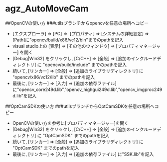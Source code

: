 # agz_AutoMoveCam


##OpenCVの使い方
###utilsブランチからopencvを任意の場所へコピー
* [エクスプローラ] ⇒ [PC] ⇒  [プロパティ] ⇒ [システムの詳細設定] ⇒ [Path]に"opencv/build/x86/vc12/bin"までのpathを記入
* visual studio上の [表示] ⇒ [その他のウィンドウ] ⇒ [プロパティマネージャー] を開く
* [Debug|Win32] をクリックし, [C/C++] ⇒ [全般] ⇒ [追加のインクルードディレクトリ] に "opencv/build/include" までのpathを記入
* 続いて, [リンカー] ⇒ [全般] ⇒ [追加のライブラリディレクトリ] に "opencv/x86/vc12/lib" までのpathを記入
* 最後に, [リンカー] ⇒ [入力] ⇒ [追加の依存ファイル] に"opencv_core249d.lib","opencv_highgui249d.lib","opencv_imgproc249d.lib"を記入

##OptCamSDKの使い方
###utilsブランチからOptCamSDKを任意の場所へコピー
* OpenCVの使い方を参考に[プロパティマネージャー]を開く
* [Debug|Win32] をクリックし, [C/C++] ⇒ [全般] ⇒ [追加のインクルードディレクトリ] に "OptCamSDK" までのpathを記入
* 続いて, [リンカー] ⇒ [全般] ⇒ [追加のライブラリディレクトリ] に "OptCamSDK" までのpathを記入
* 最後に, [リンカー] ⇒ [入力] ⇒ [追加の依存ファイル] に"SSK.lib"を記入

